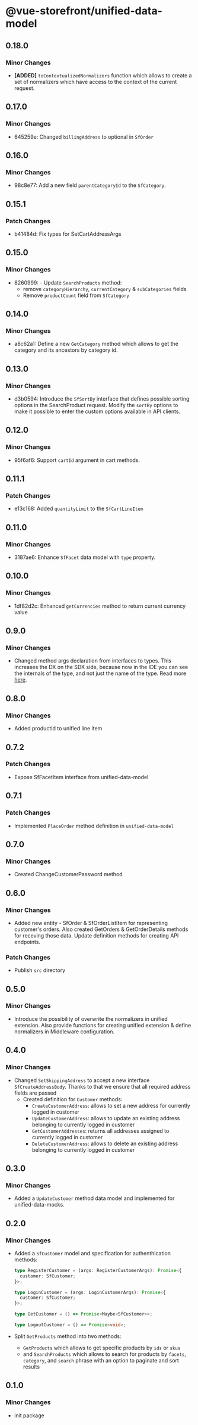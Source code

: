 # @vue-storefront/unified-data-model

## 0.18.0

### Minor Changes

- **[ADDED]** `toContextualizedNormalizers` function which allows to create a set of normalizers which have access to the context of the current request.

## 0.17.0

### Minor Changes

- 645259e: Changed `billingAddress` to optional in `SfOrder`

## 0.16.0

### Minor Changes

- 98c8e77: Add a new field `parentCategoryId` to the `SfCategory`.

## 0.15.1

### Patch Changes

- b41484d: Fix types for SetCartAddressArgs

## 0.15.0

### Minor Changes

- 8260999: - Update `SearchProducts` method:
  - remove `categoryHierarchy`, `currentCategory` & `subCategories` fields
  - Remove `productCount` field from `SfCategory`

## 0.14.0

### Minor Changes

- a8c62a1: Define a new `GetCategory` method which allows to get the category and its ancestors by category id.

## 0.13.0

### Minor Changes

- d3b0594: Introduce the `SfSortBy` interface that defines possible sorting options in the SearchProduct request. Modify the `sortBy` options to make it possible to enter the custom options available in API clients.

## 0.12.0

### Minor Changes

- 95f6af6: Support `cartId` argument in cart methods.

## 0.11.1

### Patch Changes

- e13c168: Added `quantityLimit` to the `SfCartLineItem`

## 0.11.0

### Minor Changes

- 3187ae6: Enhance `SfFacet` data model with `type` property.

## 0.10.0

### Minor Changes

- 1df82d2c: Enhanced `getCurrencies` method to return current currency value

## 0.9.0

### Minor Changes

- Changed method args declaration from interfaces to types. This increases the DX on the SDK side, because now in the IDE you can see the internals of the type, and not just the name of the type. Read more [here](https://github.com/microsoft/TypeScript/issues/38040).

## 0.8.0

### Minor Changes

- Added productId to unified line item

## 0.7.2

### Patch Changes

- Expose SfFacetItem interface from unified-data-model

## 0.7.1

### Patch Changes

- Implemented `PlaceOrder` method definition in `unified-data-model`

## 0.7.0

### Minor Changes

- Created ChangeCustomerPassword method

## 0.6.0

### Minor Changes

- Added new entity - SfOrder & SfOrderListItem for representing customer's orders. Also created GetOrders & GetOrderDetails methods for receving those data. Update definition methods for creating API endpoints.

### Patch Changes

- Publish `src` directory

## 0.5.0

### Minor Changes

- Introduce the possibility of overwrite the normalizers in unified extension. Also provide functions for creating unified extension & define normalizers in Middleware configuration.

## 0.4.0

### Minor Changes

- Changed `SetShippingAddress` to accept a new interface `SfCreateAddressBody`. Thanks to that we ensure that all required address fields are passed
  - Created definition for `Customer` methods:
    - `CreateCustomerAddress`: allows to set a new address for currently logged in customer
    - `UpdateCustomerAddress`: allows to update an existing address belonging to currently logged in customer
    - `GetCustomerAddresses`: returns all addresses assigned to currently logged in customer
    - `DeleteCustomerAddress`: allows to delete an existing address belonging to currently logged in customer

## 0.3.0

### Minor Changes

- Added a `UpdateCustomer` method data model and implemented for unified-data-mocks.

## 0.2.0

### Minor Changes

- Added a `SfCustomer` model and specification for authenthication methods:

  ```typescript
  type RegisterCustomer = (args: RegisterCustomerArgs): Promise<{
    customer: SfCustomer;
  }>;

  type LoginCustomer = (args: LoginCustomerArgs): Promise<{
    customer: SfCustomer;
  }>;

  type GetCustomer = () => Promise<Maybe<SfCustomer>>;

  type LogoutCustomer = () => Promise<void>;
  ```

- Split `GetProducts` method into two methods:
  - `GetProducts` which allows to get specific products by `ids` or `skus`
  - and `SearchProducts` which allows to search for products by `facets`, `category`, and `search` phrase with an option to paginate and sort results

## 0.1.0

### Minor Changes

- init package
